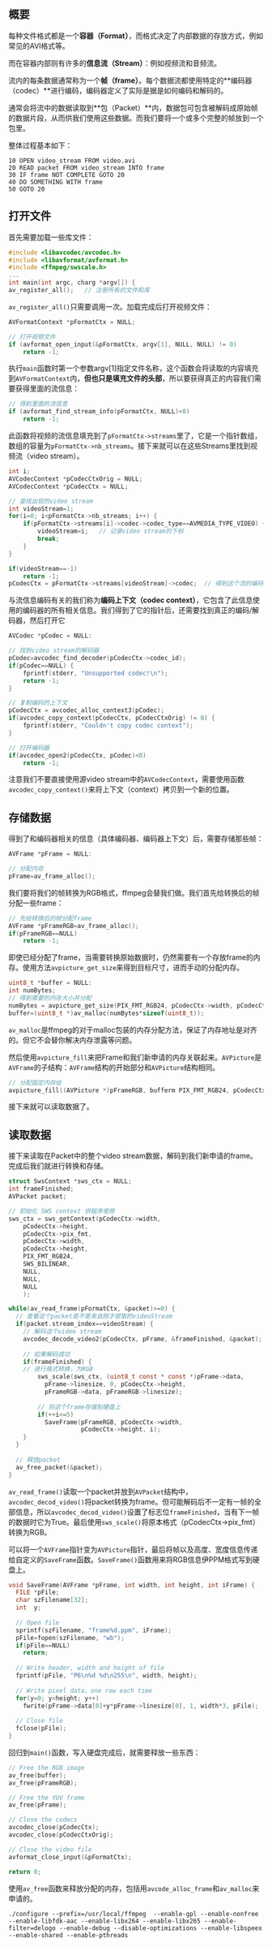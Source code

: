 ## 概要

每种文件格式都是一个**容器（Format）**，而格式决定了内部数据的存放方式，例如常见的AVI格式等。

而在容器内部则有许多的**信息流（Stream）**：例如视频流和音频流。

流内的每条数据通常称为一个**帧（frame）**。每个数据流都使用特定的**编码器（codec）**进行编码，编码器定义了实际是据是如何编码和解码的。

通常会将流中的数据读取到**包（Packet）**内，数据包可包含被解码成原始帧的数据片段，从而供我们使用这些数据。而我们要将一个或多个完整的帧放到一个包里。

整体过程基本如下：

```
10 OPEN video_stream FROM video.avi
20 READ packet FROM video_stream INTO frame
30 IF frame NOT COMPLETE GOTO 20
40 DO SOMETHING WITH frame
50 GOTO 20
```

## 打开文件

首先需要加载一些库文件：

```c
#include <libavcodec/avcodec.h>
#include <libavformat/avformat.h>
#include <ffmpeg/swscale.h>
...
int main(int argc, charg *argv[]) {
av_register_all();   // 注册所有的文件和库
```

`av_register_all()`只需要调用一次。加载完成后打开视频文件：

```c
AVFormatContext *pFormatCtx = NULL;

// 打开视频文件
if (avformat_open_input(&pFormatCtx, argv[1], NULL, NULL) != 0)
    return -1;
```

执行`main`函数时第一个参数argv[1]指定文件名称，这个函数会将读取的内容填充到`AVFormatContext`内，**但也只是填充文件的头部**，所以要获得真正的内容我们需要获得里面的流信息：

```c
// 得到里面的流信息
if (avformat_find_stream_info(pFormatCtx, NULL)<0)
    return -1;
```

此函数将视频的流信息填充到了`pFormatCtx->streams`里了，它是一个指针数组，数组的容量为`pFormatCtx->nb_streams`。接下来就可以在这些Streams里找到视频流（video stream）。

```c
int i;
AVCodecContext *pCodecCtxOrig = NULL;
AVCodecContext *pCodecCtx = NULL;

// 查找出现的video stream
int videoStream=1;
for(i=0; i<pFormatCtx->nb_streams; i++) {
    if(pFormatCtx->streams[i]->codec->codec_type==AVMEDIA_TYPE_VIDEO) {
        videoStream=i;   // 记录video stream的下标
        break;
    }
}

if(videoStream==-1)
    return -1;
pCodecCtx = pFormatCtx->streams[videoStream]->codec;  // 得到这个流的编码器上下文
```

与流信息编码有关的我们称为**编码上下文（codec context）**，它包含了此信息使用的编码器的所有相关信息。我们得到了它的指针后，还需要找到真正的编码/解码器，然后打开它

```c
AVCodec *pCodec = NULL:

// 找到video stream的解码器
pCodec=avcodec_find_decoder(pCodecCtx->codec_id);
if(pCodec==NULL) {
    fprintf(stderr, "Unsupported codec!\n");
    return -1;
}

// 复制编码的上下文
pCodecCtx = avcodec_alloc_context3(pCodec);
if(avcodec_copy_context(pCodecCtx, pCodecCtxOrig) != 0) {
    fprintf(stderr, "Couldn't copy codec context");
}

// 打开编码器
if(avcodec_open2(pCodecCtx, pCodec)<0)
    return -1;
```

注意我们不要直接使用源video stream中的`AVCodecContext`，需要使用函数`avcodec_copy_context()`来将上下文（context）拷贝到一个新的位置。

## 存储数据

得到了和编码器相关的信息（具体编码器、编码器上下文）后，需要存储那些帧：

```c
AVFrame *pFrame = NULL:

// 分配内存
pFrame=av_frame_alloc();
```

我们要将我们的帧转换为RGB格式，ffmpeg会替我们做。我们首先给转换后的帧分配一些frame：

```c
// 先给转换后的帧分配frame
AVFrame *pFrameRGB=av_frame_alloc();
if(pFrameRGB==NULL)
    return -1;
```

即使已经分配了frame，当需要转换原始数据时，仍然需要有一个存放frame的内存。使用方法`avpicture_get_size`来得到目标尺寸，进而手动的分配内存。

```c
uint8_t *buffer = NULL:
int numBytes;
// 得到需要的内存大小并分配
numBytes = avpicture_get_size(PIX_FMT_RGB24, pCodecCtx->width, pCodecCtx->height);
buffer=(uint8_t *)av_malloc(numBytes*sizeof(uint8_t));
```

`av_malloc`是ffmpeg的对于malloc包装的内存分配方法，保证了内存地址是对齐的。但它不会替你解决内存泄露等问题。

然后使用`avpicture_fill`来把Frame和我们新申请的内存关联起来。`AVPicture`是`AVFrame`的子结构：`AVFrame`结构的开始部分和`AVPicture`结构相同。

```c
// 分配固定内存给
avpicture_fill((AVPicture *)pFrameRGB, bufferm PIX_FMT_RGB24, pCodecCtx->width, pCodecCtx->height);
```

接下来就可以读取数据了。

## 读取数据

接下来读取在Packet中的整个video stream数据，解码到我们新申请的frame。完成后我们就进行转换和存储。

```c
struct SwsContext *sws_ctx = NULL;
int frameFinished;
AVPacket packet;

// 初始化 SWS context 供程序使用
sws_ctx = sws_getContext(pCodecCtx->width,
    pCodecCtx->height,
    pCodecCtx->pix_fmt,
    pCodecCtx->width,
    pCodecCtx->height,
    PIX_FMT_RGB24,
    SWS_BILINEAR,
    NULL,
    NULL,
    NULL
    );

while(av_read_frame(pFormatCtx, &packet)>=0) {
  // 查看这个packet是不是来自刚才提取的videoStream
  if(packet.stream_index==videoStream) {
	// 解码这个video stream
    avcodec_decode_video2(pCodecCtx, pFrame, &frameFinished, &packet);
    
    // 如果解码成功
    if(frameFinished) {
    // 进行格式转换，为RGB
        sws_scale(sws_ctx, (uint8_t const * const *)pFrame->data,
		  pFrame->linesize, 0, pCodecCtx->height,
		  pFrameRGB->data, pFrameRGB->linesize);
	
        // 将这个frame存储到硬盘上
        if(++i<=5)
          SaveFrame(pFrameRGB, pCodecCtx->width, 
                    pCodecCtx->height, i);
    }
  }
    
  // 释放packet
  av_free_packet(&packet);
}
```

`av_read_frame()`读取一个packet并放到`AVPacket`结构中，`avcodec_decod_video()`将packet转换为frame。但可能解码后不一定有一帧的全部信息，所以`avcodec_decod_video()`设置了标志位`frameFinished`，当有下一帧的数据时它为True。最后使用`sws_scale()`将原本格式（pCodecCtx->pix_fmt）转换为RGB。

可以将一个`AVFrame`指针变为`AVPicture`指针，最后将帧以及高度、宽度信息传递给自定义的`SaveFrame`函数。`SaveFrame()`函数用来将RGB信息伊PPM格式写到硬盘上。

```c
void SaveFrame(AVFrame *pFrame, int width, int height, int iFrame) {
  FILE *pFile;
  char szFilename[32];
  int  y;
  
  // Open file
  sprintf(szFilename, "frame%d.ppm", iFrame);
  pFile=fopen(szFilename, "wb");
  if(pFile==NULL)
    return;
  
  // Write header, width and height of file
  fprintf(pFile, "P6\n%d %d\n255\n", width, height);
  
  // Write pixel data，one row each time
  for(y=0; y<height; y++)
    fwrite(pFrame->data[0]+y*pFrame->linesize[0], 1, width*3, pFile);
  
  // Close file
  fclose(pFile);
}
```

回归到`main()`函数，写入硬盘完成后，就需要释放一些东西：

```c
// Free the RGB image
av_free(buffer);
av_free(pFrameRGB);

// Free the YUV frame
av_free(pFrame);

// Close the codecs
avcodec_close(pCodecCtx);
avcodec_close(pCodecCtxOrig);

// Close the video file
avformat_close_input(&pFormatCtx);

return 0;
```

使用`av_free`函数来释放分配的内存，包括用`avcode_alloc_frame`和`av_malloc`来申请的。



```
./configure --prefix=/usr/local/ffmpeg  --enable-gpl --enable-nonfree --enable-libfdk-aac --enable-libx264 --enable-libx265 --enable-filter=delogo --enable-debug --disable-optimizations --enable-libspeex --enable-shared --enable-pthreads
```

